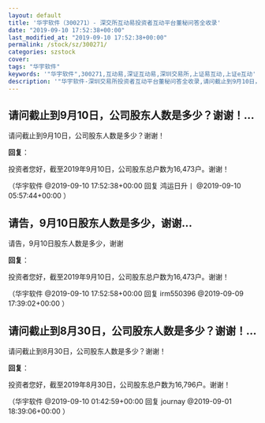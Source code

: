 ```yaml
---
layout: default
title: '华宇软件（300271）- 深交所互动易投资者互动平台董秘问答全收录'
date: "2019-09-10 17:52:38+00:00"
last_modified_at: "2019-09-10 17:52:38+00:00"
permalink: /stock/sz/300271/
categories: szstock
cover: 
tags: "华宇软件"
keywords: '"华宇软件",300271,互动易,深证互动易,深圳交易所,上证易互动,上证e互动'
description: '"华宇软件-深圳交易所投资者互动平台董秘问答全收录,请问截止到9月10日，公司股东人数是多少？谢谢！"'
---
```


## 请问截止到9月10日，公司股东人数是多少？谢谢！...

请问截止到9月10日，公司股东人数是多少？谢谢！

**回复**：

投资者您好，截至2019年9月10日，公司股东总户数为16,473户。谢谢！ 

（华宇软件  @2019-09-10 17:52:38+00:00 回复 鸿运日升丨  @2019-09-10 05:57:44+00:00 ）

## 请告，9月10日股东人数是多少，谢谢...

请告，9月10日股东人数是多少，谢谢

**回复**：

投资者您好，截至2019年9月10日，公司股东总户数为16,473户。谢谢！ 

（华宇软件  @2019-09-10 17:52:58+00:00 回复 irm550396  @2019-09-09 17:39:02+00:00 ）

## 请问截止到8月30日，公司股东人数是多少？谢谢！...

请问截止到8月30日，公司股东人数是多少？谢谢！

**回复**：

投资者您好，截至2019年8月30日，公司股东总户数为16,796户。谢谢！ 

（华宇软件  @2019-09-10 01:42:59+00:00 回复 journay  @2019-09-01 18:39:06+00:00 ）

